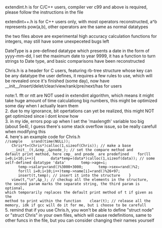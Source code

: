 extendint.h is for C/C++ users, compiler ver c99 and above is required, please follow the instructions in the file  
  
extendint++.h is for C++ users only, with most operators reconstructed, a^b represents pow(a,b), other operators are the same as normal datatypes  
  
the two files above are experimental high accuracy calculation functions for integers, may still have some unexpeceted bugs left  

DateType is a pre-defined datatype which presents a date in the form of yyyy-mm-dd, I set the maximum date to year 9999, it has a function to turn strings to Date type, and basic comparisons have been reconstructed

Chris.h is a header for C users, featuring rb-tree structure whose key can be any datatype the user defines, it requires a few rules to use, which will be revealed once it's finished (some day), now have \_\_init\_\_/insert/delet/clear/view/rank/pre/next/has for users

note:1. fft or ntt are NOT used in extendint algorithm, which means it might take huge amount of time calculationg big numbers, this might be optimized some day when I actually learn them  
2. due to my ignorance, bit opertations can yet be realized, this might NOT get optimized since i dont know how  
3. in my ide, errors pop up when I set the 'maxlength' variable too big (about 5e4), I guess there's some stack overflow issue, so be really carefull when modifying this  
4. here's an example code for Chris.h  
<code>//sample
&ensp;&ensp;&ensp;srand(time(NULL));
&ensp;&ensp;&ensp;Chris\*t=(Chris*)calloc(1,sizeof(Chris)); // make a base
&ensp;&ensp;&ensp;\_\_init\_\_(t,&cmp_,&pnode_); // set the compare method and default print method, here cmp_ and pnode_ are predefined
&ensp;&ensp;&ensp;for(ll i=0;i<10;i++){
&ensp;&ensp;&ensp;&ensp;&ensp;&ensp;data\*temp=(data*)calloc(1,sizeof(data)); // some self-defined datatype 'data'
&ensp;&ensp;&ensp;&ensp;&ensp;&ensp;temp->age=i;
&ensp;&ensp;&ensp;&ensp;&ensp;&ensp;temp->salary=rand()%3000+3000;
&ensp;&ensp;&ensp;&ensp;&ensp;&ensp;temp->sex=rand()%2;
&ensp;&ensp;&ensp;&ensp;&ensp;&ensp;for(ll i=0;i<10;i++)temp->name[i]=rand()%26+97;
&ensp;&ensp;&ensp;&ensp;&ensp;&ensp;insert(t,temp); // insert it into the structure
&ensp;&ensp;&ensp;}
&ensp;&ensp;&ensp;view(t,"\n",&p_); // checkup all the elements in the structure, the second param marks the separate string, the third param is optional, which temporarily replaces the default print method of t if given as the method to print within the function
&ensp;&ensp;&ensp;clear(t); // release all the memory, idk if gcc will do it for me, but i choose to be carefull
</code>5. remind that if you use Chris.h, you won't be able to define "struct node" or "struct Chris" in your own files, which will cause redefinitions, same to other funcs in the file, but you can consider changing their names yourself
